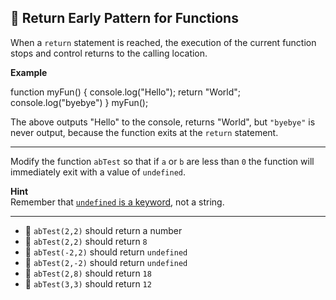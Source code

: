 🚀 Return Early Pattern for Functions
-------------------------------------

When a `return` statement is reached, the execution of the current function stops and control returns to the calling location.

**Example**

function myFun() {
  console.log("Hello");
  return "World";
  console.log("byebye")
}
myFun();

The above outputs "Hello" to the console, returns "World", but `"byebye"` is never output, because the function exits at the `return` statement.

* * *

Modify the function `abTest` so that if `a` or `b` are less than `0` the function will immediately exit with a value of `undefined`.

**Hint**  
Remember that [`undefined` is a keyword](http://www.freecodecamp.org/challenges/understanding-uninitialized-variables), not a string.

* * *

*   🧪 `abTest(2,2)` should return a number
*   🧪 `abTest(2,2)` should return `8`
*   🧪 `abTest(-2,2)` should return `undefined`
*   🧪 `abTest(2,-2)` should return `undefined`
*   🧪 `abTest(2,8)` should return `18`
*   🧪 `abTest(3,3)` should return `12`